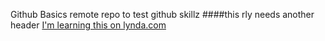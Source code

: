 Github Basics
remote repo to test github skillz
####this rly needs another header
[I'm learning this on lynda.com](http://lynda.com)
